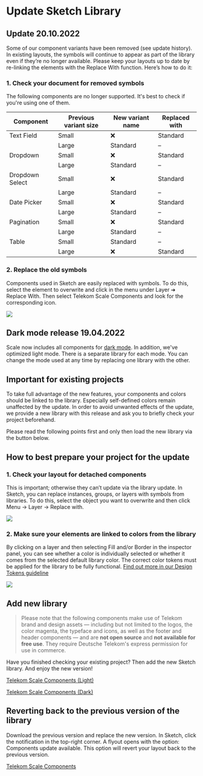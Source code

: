 # Update Sketch Library

## Update 20.10.2022

Some of our component variants have been removed (see update history). In existing layouts, the symbols will continue to appear as part of the library even if they’re no longer available. Please keep your layouts up to date by re-linking the elements with the Replace With function. Here’s how to do it:

### 1. Check your document for removed symbols

The following components are no longer supported. It's best to check if you're using one of them.

| Component       | Previous variant size | New variant name | Replaced with |
| --------------- | --------------------- | ---------------- | ------------- |
| Text Field      | Small                 | ❌               | Standard      |
|                 | Large                 | Standard         | –             |
| Dropdown        | Small                 | ❌               | Standard      |
|                 | Large                 | Standard         | –             |
| Dropdown Select | Small                 | ❌               | Standard      |
|                 | Large                 | Standard         | –             |
| Date Picker     | Small                 | ❌               | Standard      |
|                 | Large                 | Standard         | –             |
| Pagination      | Small                 | ❌               | Standard      |
|                 | Large                 | Standard         | –             |
| Table           | Small                 | Standard         | –             |
|                 | Large                 | ❌               | Standard      |

### 2. Replace the old symbols

Components used in Sketch are easily replaced with symbols. To do this, select the element to overwrite and click in the menu under Layer ➔ Replace With. Then select Telekom Scale Components and look for the corresponding icon.

<img src="assets/replace-component-en.png"  />

## Dark mode release 19.04.2022

Scale now includes all components for [dark mode](./?path=/docs/guidelines-light-and-dark-mode--page). In addition, we've optimized light mode. There is a separate library for each mode. You can change the mode used at any time by replacing one library with the other.

## Important for existing projects

To take full advantage of the new features, your components and colors should be linked to the library. Especially self-defined colors remain unaffected by the update. In order to avoid unwanted effects of the update, we provide a new library with this release and ask you to briefly check your project beforehand.

Please read the following points first and only then load the new library via the button below.

## How to best prepare your project for the update

### 1. Check your layout for detached components

This is important; otherwise they can’t update via the library update. In Sketch, you can replace instances, groups, or layers with symbols from libraries. To do this, select the object you want to overwrite and then click Menu → Layer → Replace with.

<img src="assets/replace-component-en.png"  />

### 2. Make sure your elements are linked to colors from the library

By clicking on a layer and then selecting Fill and/or Border in the inspector panel, you can see whether a color is individually selected or whether it comes from the selected default library color. The correct color tokens must be applied for the library to be fully functional. [Find out more in our Design Tokens guideline](./?path=/docs/guidelines-design-tokens--page)

<img src="assets/choose-color-token-en.png"  />

## Add new library

> Please note that the following components make use of Telekom brand and design assets — including but not limited to the logos, the color magenta, the typeface and icons, as well as the footer and header components — and are **not open source** and **not available for free use**. They require Deutsche Telekom's express permission for use in commerce.

Have you finished checking your existing project? Then add the new Sketch library. And enjoy the new version!

<p><a href="sketch://add-library?url=https%3A%2F%2Fwww.brand-design.telekom.com%2Fsketch-light.rss" rel="nofollow" class="matomo_download">Telekom Scale Components (Light)</a></p>

<p><a href="sketch://add-library?url=https%3A%2F%2Fwww.brand-design.telekom.com%2Fsketch-dark.rss" rel="nofollow" class="matomo_download">Telekom Scale Components (Dark)</a></p>

## Reverting back to the previous version of the library

Download the previous version and replace the new version. In Sketch, click the notification in the top-right corner. A flyout opens with the option: Components update available. This option will revert your layout back to the previous version.

<p><a href="sketch://add-library?url=https%3A%2F%2Fwww.brand-design.telekom.com%2Fsketch.rss" rel="nofollow" class="matomo_download">Telekom Scale Components</a></p>
